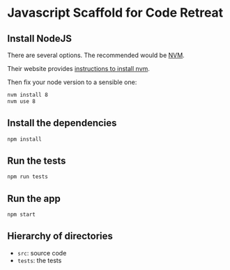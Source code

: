 # Javascript Scaffold for Code Retreat

## Install NodeJS

There are several options. The recommended would be [NVM](https://github.com/creationix/nvm).

Their website provides [instructions to install nvm](https://github.com/creationix/nvm#install-script).

Then fix your node version to a sensible one:

```Bash
nvm install 8
nvm use 8
```

## Install the dependencies

```bash
npm install
```

## Run the tests

```Bash
npm run tests
```

## Run the app

```Bash
npm start
```

## Hierarchy of directories

* `src`: source code
* `tests`: the tests
